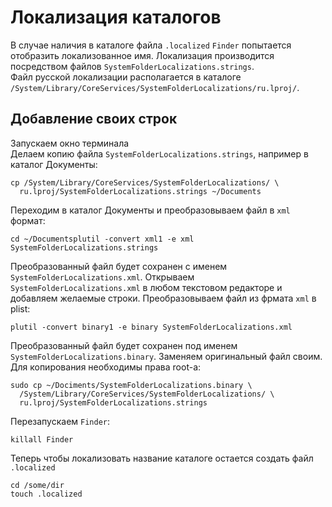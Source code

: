 # Локализация каталогов

В случае наличия в каталоге файла `.localized` `Finder` попытается отобразить локализованное имя. Локализация производится посредством файлов `SystemFolderLocalizations.strings`.  
Файл русской локализации располагается в каталоге `/System/Library/CoreServices/SystemFolderLocalizations/ru.lproj/`.

## Добавление своих строк

Запускаем окно терминала  
Делаем копию файла `SystemFolderLocalizations.strings`, например в каталог Документы:

```text
cp /System/Library/CoreServices/SystemFolderLocalizations/ \
  ru.lproj/SystemFolderLocalizations.strings ~/Documents
```

Переходим в каталог Документы и преобразовываем файл в `xml` формат:

```text
cd ~/Documentsplutil -convert xml1 -e xml SystemFolderLocalizations.strings
```

Преобразованный файл будет сохранен с именем `SystemFolderLocalizations.xml`. Открываем `SystemFolderLocalizations.xml` в любом текстовом редакторе и добавляем желаемые строки. Преобразовываем файл из фрмата `xml` в plist:

```text
plutil -convert binary1 -e binary SystemFolderLocalizations.xml
```

Преобразованный файл будет сохранен под именем `SystemFolderLocalizations.binary`. Заменяем оригинальный файл своим. Для копирования необходимы права root-а:

```text
sudo cp ~/Dociments/SystemFolderLocalizations.binary \
  /System/Library/CoreServices/SystemFolderLocalizations/ \
  ru.lproj/SystemFolderLocalizations.strings
```

Перезапускаем `Finder`:

```text
killall Finder
```

Теперь чтобы локализовать название каталоге остается создать файл `.localized`

```text
cd /some/dir
touch .localized
```

